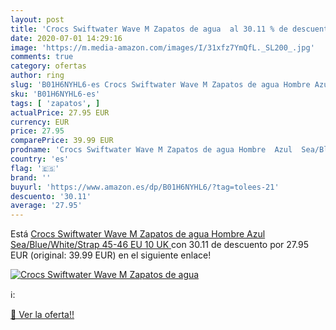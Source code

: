 ```yaml
---
layout: post
title: 'Crocs Swiftwater Wave M Zapatos de agua  al 30.11 % de descuento'
date: 2020-07-01 14:29:16
image: 'https://m.media-amazon.com/images/I/31xfz7YmQfL._SL200_.jpg'
comments: true
category: ofertas
author: ring
slug: 'B01H6NYHL6-es Crocs Swiftwater Wave M Zapatos de agua Hombre Azul...'
sku: 'B01H6NYHL6-es'
tags: [ 'zapatos', ]
actualPrice: 27.95 EUR
currency: EUR
price: 27.95
comparePrice: 39.99 EUR
prodname: 'Crocs Swiftwater Wave M Zapatos de agua Hombre  Azul  Sea/Blue/White/Strap   45-46 EU  10 UK '
country: 'es'
flag: '🇪🇸'
brand: ''
buyurl: 'https://www.amazon.es/dp/B01H6NYHL6/?tag=tolees-21'
descuento: '30.11'
average: '27.95'
---
```


Está [Crocs Swiftwater Wave M Zapatos de agua Hombre  Azul  Sea/Blue/White/Strap   45-46 EU  10 UK ](https://www.amazon.es/dp/B01H6NYHL6/?tag=tolees-21) con 30.11 de descuento por 27.95 EUR (original: 39.99 EUR) en el siguiente enlace!

[![Crocs Swiftwater Wave M Zapatos de agua ](https://m.media-amazon.com/images/I/31xfz7YmQfL._SL200_.jpg)](https://www.amazon.es/dp/B01H6NYHL6/?tag=tolees-21)

ℹ️:


[🛒 Ver la oferta!!](https://www.amazon.es/dp/B01H6NYHL6/?tag=tolees-21)
